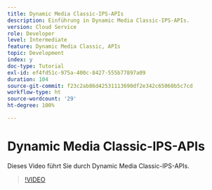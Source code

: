 ```yaml
---
title: Dynamic Media Classic-IPS-APIs
description: Einführung in Dynamic Media Classic-IPS-APIs.
version: Cloud Service
role: Developer
level: Intermediate
feature: Dynamic Media Classic, APIs
topic: Development
index: y
doc-type: Tutorial
exl-id: ef4fd51c-975a-400c-8427-555b77897a09
duration: 104
source-git-commit: f23c2ab86d42531113690df2e342c65060b5c7cd
workflow-type: ht
source-wordcount: '29'
ht-degree: 100%

---
```


# Dynamic Media Classic-IPS-APIs

Dieses Video führt Sie durch Dynamic Media Classic-IPS-APIs.

>[!VIDEO](https://video.tv.adobe.com/v/335453?quality=12&learn=on)
